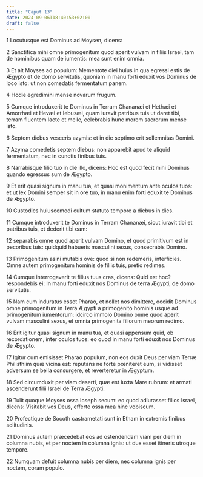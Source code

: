 ```yaml
---
title: "Caput 13"
date: 2024-09-06T18:40:53+02:00
draft: false
---
```




1 Locutusque est Dominus ad Moysen, dicens:

2 Sanctifica mihi omne primogenitum quod aperit vulvam in filiis Israel, tam de hominibus quam de iumentis: mea sunt enim omnia.

3 Et ait Moyses ad populum: Mementote diei huius in qua egressi estis de Ægypto et de domo servitutis, quoniam in manu forti eduxit vos Dominus de loco isto: ut non comedatis fermentatum panem.

4 Hodie egredimini mense novarum frugum.

5 Cumque introduxerit te Dominus in Terram Chananæi et Hethæi et Amorrhæi et Hevæi et Iebusæi, quam iuravit patribus tuis ut daret tibi, terram fluentem lacte et melle, celebrabis hunc morem sacrorum mense isto.

6 Septem diebus vesceris azymis: et in die septimo erit sollemnitas Domini.

7 Azyma comedetis septem diebus: non apparebit apud te aliquid fermentatum, nec in cunctis finibus tuis.

8 Narrabisque filio tuo in die illo, dicens: Hoc est quod fecit mihi Dominus quando egressus sum de Ægypto.

9 Et erit quasi signum in manu tua, et quasi monimentum ante oculos tuos: et ut lex Domini semper sit in ore tuo, in manu enim forti eduxit te Dominus de Ægypto.

10 Custodies huiuscemodi cultum statuto tempore a diebus in dies.

11 Cumque introduxerit te Dominus in Terram Chananæi, sicut iuravit tibi et patribus tuis, et dederit tibi eam:

12 separabis omne quod aperit vulvam Domino, et quod primitivum est in pecoribus tuis: quidquid habueris masculini sexus, consecrabis Domino.

13 Primogenitum asini mutabis ove: quod si non redemeris, interficies. Omne autem primogenitum hominis de filiis tuis, pretio redimes.

14 Cumque interrogaverit te filius tuus cras, dicens: Quid est hoc? respondebis ei: In manu forti eduxit nos Dominus de terra Ægypti, de domo servitutis.

15 Nam cum induratus esset Pharao, et nollet nos dimittere, occidit Dominus omne primogenitum in Terra Ægypti a primogenito hominis usque ad primogenitum iumentorum: idcirco immolo Domino omne quod aperit vulvam masculini sexus, et omnia primogenita filiorum meorum redimo.

16 Erit igitur quasi signum in manu tua, et quasi appensum quid, ob recordationem, inter oculos tuos: eo quod in manu forti eduxit nos Dominus de Ægypto.

17 Igitur cum emisisset Pharao populum, non eos duxit Deus per viam Terræ Philisthiim quæ vicina est: reputans ne forte pœniteret eum, si vidisset adversum se bella consurgere, et reverteretur in Ægyptum.

18 Sed circumduxit per viam deserti, quæ est iuxta Mare rubrum: et armati ascenderunt filii Israel de Terra Ægypti.

19 Tulit quoque Moyses ossa Ioseph secum: eo quod adiurasset filios Israel, dicens: Visitabit vos Deus, efferte ossa mea hinc vobiscum.

20 Profectique de Socoth castrametati sunt in Etham in extremis finibus solitudinis.

21 Dominus autem præcedebat eos ad ostendendam viam per diem in columna nubis, et per noctem in columna ignis: ut dux esset itineris utroque tempore.

22 Numquam defuit columna nubis per diem, nec columna ignis per noctem, coram populo.

